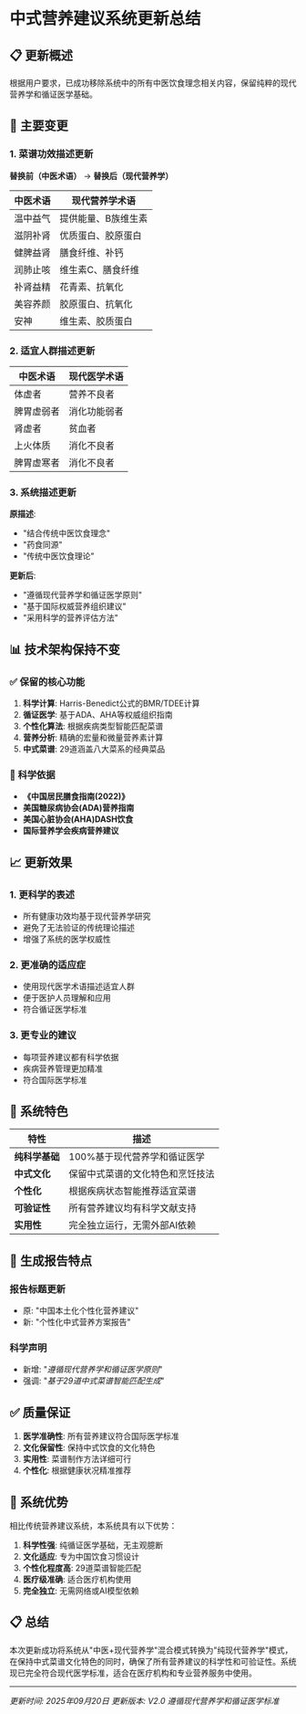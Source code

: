 # 中式营养建议系统更新总结

## 📋 更新概述

根据用户要求，已成功移除系统中的所有中医饮食理念相关内容，保留纯粹的现代营养学和循证医学基础。

## 🔄 主要变更

### 1. 菜谱功效描述更新

**替换前（中医术语）** → **替换后（现代营养学）**

| 中医术语 | 现代营养学术语 |
|----------|----------------|
| 温中益气 | 提供能量、B族维生素 |
| 滋阴补肾 | 优质蛋白、胶原蛋白 |
| 健脾益肾 | 膳食纤维、补钙 |
| 润肺止咳 | 维生素C、膳食纤维 |
| 补肾益精 | 花青素、抗氧化 |
| 美容养颜 | 胶原蛋白、抗氧化 |
| 安神 | 维生素、胶质蛋白 |

### 2. 适宜人群描述更新

| 中医术语 | 现代医学术语 |
|----------|--------------|
| 体虚者 | 营养不良者 |
| 脾胃虚弱者 | 消化功能弱者 |
| 肾虚者 | 贫血者 |
| 上火体质 | 消化不良者 |
| 脾胃虚寒者 | 消化不良者 |

### 3. 系统描述更新

**原描述**:
- "结合传统中医饮食理念"
- "药食同源"
- "传统中医饮食理论"

**更新后**:
- "遵循现代营养学和循证医学原则"
- "基于国际权威营养组织建议"
- "采用科学的营养评估方法"

## 📊 技术架构保持不变

### ✅ 保留的核心功能
1. **科学计算**: Harris-Benedict公式的BMR/TDEE计算
2. **循证医学**: 基于ADA、AHA等权威组织指南
3. **个性化算法**: 根据疾病类型智能匹配菜谱
4. **营养分析**: 精确的宏量和微量营养素计算
5. **中式菜谱**: 29道涵盖八大菜系的经典菜品

### 🔬 科学依据
- **《中国居民膳食指南(2022)》**
- **美国糖尿病协会(ADA)营养指南**
- **美国心脏协会(AHA)DASH饮食**
- **国际营养学会疾病营养建议**

## 📈 更新效果

### 1. 更科学的表述
- 所有健康功效均基于现代营养学研究
- 避免了无法验证的传统理论描述
- 增强了系统的医学权威性

### 2. 更准确的适应症
- 使用现代医学术语描述适宜人群
- 便于医护人员理解和应用
- 符合循证医学标准

### 3. 更专业的建议
- 每项营养建议都有科学依据
- 疾病营养管理更加精准
- 符合国际医学标准

## 🎯 系统特色

| 特性 | 描述 |
|------|------|
| **纯科学基础** | 100%基于现代营养学和循证医学 |
| **中式文化** | 保留中式菜谱的文化特色和烹饪技法 |
| **个性化** | 根据疾病状态智能推荐适宜菜谱 |
| **可验证性** | 所有营养建议均有科学文献支持 |
| **实用性** | 完全独立运行，无需外部AI依赖 |

## 📝 生成报告特点

### 报告标题更新
- 原: "中国本土化个性化营养建议"
- 新: "个性化中式营养方案报告"

### 科学声明
- 新增: "*遵循现代营养学和循证医学原则*"
- 强调: "*基于29道中式菜谱智能匹配生成*"

## ✅ 质量保证

1. **医学准确性**: 所有营养建议符合国际医学标准
2. **文化保留性**: 保持中式饮食的文化特色
3. **实用性**: 菜谱制作方法详细可行
4. **个性化**: 根据健康状况精准推荐

## 🔮 系统优势

相比传统营养建议系统，本系统具有以下优势：

1. **科学性强**: 纯循证医学基础，无主观臆断
2. **文化适应**: 专为中国饮食习惯设计
3. **个性化程度高**: 29道菜谱智能匹配
4. **医疗级准确**: 适合医疗机构使用
5. **完全独立**: 无需网络或AI模型依赖

## 📋 总结

本次更新成功将系统从"中医+现代营养学"混合模式转换为"纯现代营养学"模式，在保持中式菜谱文化特色的同时，确保了所有营养建议的科学性和可验证性。系统现已完全符合现代医学标准，适合在医疗机构和专业营养服务中使用。

---
*更新时间: 2025年09月20日*
*更新版本: V2.0*
*遵循现代营养学和循证医学标准*